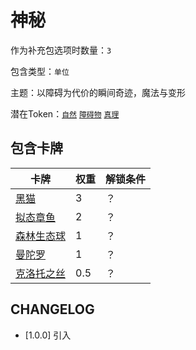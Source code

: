 # 神秘

作为补充包选项时数量：`3`

包含类型：`单位`

主题：以障碍为代价的瞬间奇迹，魔法与变形

潜在Token：[`自然`](自然.md) [`障碍物`](障碍物.md) [`真理`](真理.md)

## 包含卡牌

卡牌 | 权重 | 解锁条件
--- | --- | ---
[黑猫](../卡牌/黑猫.md) | 3 | ？
[拟态章鱼](../卡牌/拟态章鱼.md) | 2  | ？
[森林生态球](../卡牌/森林生态球.md) | 1 | ？
[曼陀罗](../卡牌/曼陀罗.md) | 1 | ？
[克洛托之丝](../卡牌/克洛托之丝.md) | 0.5 | ？

## CHANGELOG

- [1.0.0] 引入
